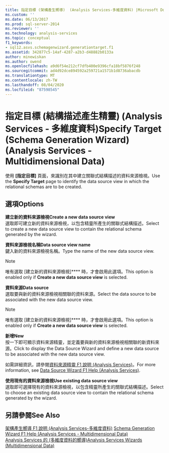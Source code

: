```yaml
---
title: 指定目標 (架構產生嚮導)  (Analysis Services-多維度資料) |Microsoft Docs
ms.custom: ''
ms.date: 06/13/2017
ms.prod: sql-server-2014
ms.reviewer: ''
ms.technology: analysis-services
ms.topic: conceptual
f1_keywords:
- sql12.asvs.schemagenwizard.generationtarget.f1
ms.assetid: 342877c5-14af-4287-a2b3-d48882b0133a
author: minewiskan
ms.author: owend
ms.openlocfilehash: a9d6f54e212cf7dfb400e9396cfa18bf5876f248
ms.sourcegitcommit: ad4d92dce894592a259721a1571b1d8736abacdb
ms.translationtype: MT
ms.contentlocale: zh-TW
ms.lasthandoff: 08/04/2020
ms.locfileid: "87598545"
---
```

# <a name="specify-target-schema-generation-wizard-analysis-services---multidimensional-data"></a><span data-ttu-id="32094-102">指定目標 (結構描述產生精靈) (Analysis Services - 多維度資料)</span><span class="sxs-lookup"><span data-stu-id="32094-102">Specify Target (Schema Generation Wizard) (Analysis Services - Multidimensional Data)</span></span>
  <span data-ttu-id="32094-103">使用 **[指定目標]** 頁面，來識別在其中建立關聯式結構描述的資料來源檢視。</span><span class="sxs-lookup"><span data-stu-id="32094-103">Use the **Specify Target** page to identify the data source view in which the relational schemas are to be created.</span></span>  
  
## <a name="options"></a><span data-ttu-id="32094-104">選項</span><span class="sxs-lookup"><span data-stu-id="32094-104">Options</span></span>  
 <span data-ttu-id="32094-105">**建立新的資料來源檢視**</span><span class="sxs-lookup"><span data-stu-id="32094-105">**Create a new data source view**</span></span>  
 <span data-ttu-id="32094-106">選取即可建立新的資料來源檢視，以包含精靈所產生的關聯式結構描述。</span><span class="sxs-lookup"><span data-stu-id="32094-106">Select to create a new data source view to contain the relational schema generated by the wizard.</span></span>  
  
 <span data-ttu-id="32094-107">**資料來源檢視名稱**</span><span class="sxs-lookup"><span data-stu-id="32094-107">**Data source view name**</span></span>  
 <span data-ttu-id="32094-108">鍵入新的資料來源檢視名稱。</span><span class="sxs-lookup"><span data-stu-id="32094-108">Type the name of the new data source view.</span></span>  
  
> [!NOTE]  
>  <span data-ttu-id="32094-109">唯有選取 [建立新的資料來源檢視]\*\*\*\* 時，才會啟用此選項。</span><span class="sxs-lookup"><span data-stu-id="32094-109">This option is enabled only if **Create a new data source view** is selected.</span></span>  
  
 <span data-ttu-id="32094-110">**資料來源**</span><span class="sxs-lookup"><span data-stu-id="32094-110">**Data source**</span></span>  
 <span data-ttu-id="32094-111">選取要與新的資料來源檢視相關聯的資料來源。</span><span class="sxs-lookup"><span data-stu-id="32094-111">Select the data source to be associated with the new data source view.</span></span>  
  
> [!NOTE]  
>  <span data-ttu-id="32094-112">唯有選取 [建立新的資料來源檢視]\*\*\*\* 時，才會啟用此選項。</span><span class="sxs-lookup"><span data-stu-id="32094-112">This option is enabled only if **Create a new data source view** is selected.</span></span>  
  
 <span data-ttu-id="32094-113">**新增**</span><span class="sxs-lookup"><span data-stu-id="32094-113">**New**</span></span>  
 <span data-ttu-id="32094-114">按一下即可顯示資料來源精靈，並定義要與新的資料來源檢視相關聯的新資料來源。</span><span class="sxs-lookup"><span data-stu-id="32094-114">Click to display the Data Source Wizard and define a new data source to be associated with the new data source view.</span></span>  
  
 <span data-ttu-id="32094-115">如需詳細資訊，請參閱[資料來源精靈 F1 說明 &#40;Analysis Services&#41;](data-source-wizard-f1-help-analysis-services.md)。</span><span class="sxs-lookup"><span data-stu-id="32094-115">For more information, see [Data Source Wizard F1 Help &#40;Analysis Services&#41;](data-source-wizard-f1-help-analysis-services.md).</span></span>  
  
 <span data-ttu-id="32094-116">**使用現有的資料來源檢視**</span><span class="sxs-lookup"><span data-stu-id="32094-116">**Use existing data source view**</span></span>  
 <span data-ttu-id="32094-117">選取即可選擇現有的資料來源檢視，以包含精靈所產生的關聯式結構描述。</span><span class="sxs-lookup"><span data-stu-id="32094-117">Select to choose an existing data source view to contain the relational schema generated by the wizard.</span></span>  
  
## <a name="see-also"></a><span data-ttu-id="32094-118">另請參閱</span><span class="sxs-lookup"><span data-stu-id="32094-118">See Also</span></span>  
 <span data-ttu-id="32094-119">[架構產生嚮導 F1 說明 &#40;Analysis Services-多維度資料&#41;](schema-generation-wizard-f1-help-analysis-services-multidimensional-data.md) </span><span class="sxs-lookup"><span data-stu-id="32094-119">[Schema Generation Wizard F1 Help &#40;Analysis Services - Multidimensional Data&#41;](schema-generation-wizard-f1-help-analysis-services-multidimensional-data.md) </span></span>  
 [<span data-ttu-id="32094-120">Analysis Services 的 &#40;多維度資料的嚮導&#41;</span><span class="sxs-lookup"><span data-stu-id="32094-120">Analysis Services Wizards &#40;Multidimensional Data&#41;</span></span>](analysis-services-wizards-multidimensional-data.md)  
  
  
